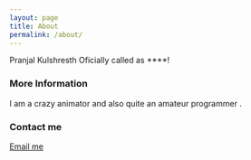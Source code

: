 ```yaml
---
layout: page
title: About
permalink: /about/
---
```


Pranjal Kulshresth Oficially called as ****!

### More Information

I am a crazy animator and also quite an amateur programmer .

### Contact me

[Email me](mailto:zoopsspk15@gmail.com)
